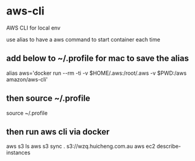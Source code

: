 # aws-cli

AWS CLI for local env

use alias to have a aws command to start container each time

## add below to ~/.profile for mac to save the alias

alias aws='docker run --rm -ti -v $HOME/.aws:/root/.aws -v $PWD:/aws amazon/aws-cli'

## then source ~/.profile

source ~/.profile

## then run aws cli via docker

aws s3 ls
aws s3 sync . s3://wzq.huicheng.com.au
aws ec2 describe-instances

